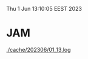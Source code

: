 Thu  1 Jun 13:10:05 EEST 2023
# JAM
<a href='./cache/202306/01_13.log'>./cache/202306/01_13.log</a>
